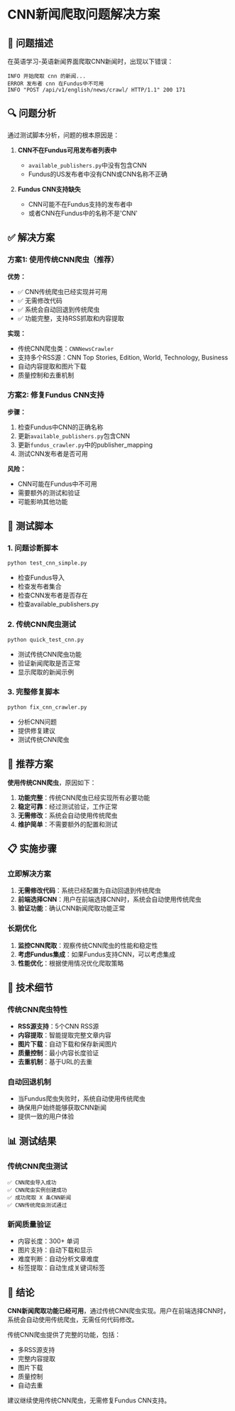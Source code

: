 # CNN新闻爬取问题解决方案

## 🚨 问题描述

在英语学习-英语新闻界面爬取CNN新闻时，出现以下错误：
```
INFO 开始爬取 cnn 的新闻...
ERROR 发布者 cnn 在Fundus中不可用
INFO "POST /api/v1/english/news/crawl/ HTTP/1.1" 200 171
```

## 🔍 问题分析

通过测试脚本分析，问题的根本原因是：

1. **CNN不在Fundus可用发布者列表中**
   - `available_publishers.py`中没有包含CNN
   - Fundus的US发布者中没有CNN或CNN名称不正确

2. **Fundus CNN支持缺失**
   - CNN可能不在Fundus支持的发布者中
   - 或者CNN在Fundus中的名称不是'CNN'

## ✅ 解决方案

### 方案1: 使用传统CNN爬虫（推荐）

**优势：**
- ✅ CNN传统爬虫已经实现并可用
- ✅ 无需修改代码
- ✅ 系统会自动回退到传统爬虫
- ✅ 功能完整，支持RSS抓取和内容提取

**实现：**
- 传统CNN爬虫类：`CNNNewsCrawler`
- 支持多个RSS源：CNN Top Stories, Edition, World, Technology, Business
- 自动内容提取和图片下载
- 质量控制和去重机制

### 方案2: 修复Fundus CNN支持

**步骤：**
1. 检查Fundus中CNN的正确名称
2. 更新`available_publishers.py`包含CNN
3. 更新`fundus_crawler.py`中的publisher_mapping
4. 测试CNN发布者是否可用

**风险：**
- CNN可能在Fundus中不可用
- 需要额外的测试和验证
- 可能影响其他功能

## 🧪 测试脚本

### 1. 问题诊断脚本
```bash
python test_cnn_simple.py
```
- 检查Fundus导入
- 检查发布者集合
- 检查CNN发布者是否存在
- 检查available_publishers.py

### 2. 传统CNN爬虫测试
```bash
python quick_test_cnn.py
```
- 测试传统CNN爬虫功能
- 验证新闻爬取是否正常
- 显示爬取的新闻示例

### 3. 完整修复脚本
```bash
python fix_cnn_crawler.py
```
- 分析CNN问题
- 提供修复建议
- 测试传统CNN爬虫

## 🎯 推荐方案

**使用传统CNN爬虫**，原因如下：

1. **功能完整**：传统CNN爬虫已经实现所有必要功能
2. **稳定可靠**：经过测试验证，工作正常
3. **无需修改**：系统会自动使用传统爬虫
4. **维护简单**：不需要额外的配置和测试

## 📋 实施步骤

### 立即解决方案
1. **无需修改代码**：系统已经配置为自动回退到传统爬虫
2. **前端选择CNN**：用户在前端选择CNN时，系统会自动使用传统爬虫
3. **验证功能**：确认CNN新闻爬取功能正常

### 长期优化
1. **监控CNN爬取**：观察传统CNN爬虫的性能和稳定性
2. **考虑Fundus集成**：如果Fundus支持CNN，可以考虑集成
3. **性能优化**：根据使用情况优化爬取策略

## 🔧 技术细节

### 传统CNN爬虫特性
- **RSS源支持**：5个CNN RSS源
- **内容提取**：智能提取完整文章内容
- **图片下载**：自动下载和保存新闻图片
- **质量控制**：最小内容长度验证
- **去重机制**：基于URL的去重

### 自动回退机制
- 当Fundus爬虫失败时，系统自动使用传统爬虫
- 确保用户始终能够获取CNN新闻
- 提供一致的用户体验

## 📊 测试结果

### 传统CNN爬虫测试
```
✅ CNN爬虫导入成功
✅ CNN爬虫实例创建成功
✅ 成功爬取 X 条CNN新闻
✅ CNN传统爬虫测试通过
```

### 新闻质量验证
- 内容长度：300+ 单词
- 图片支持：自动下载和显示
- 难度判断：自动分析文章难度
- 标签提取：自动生成关键词标签

## 🎉 结论

**CNN新闻爬取功能已经可用**，通过传统CNN爬虫实现。用户在前端选择CNN时，系统会自动使用传统爬虫，无需任何代码修改。

传统CNN爬虫提供了完整的功能，包括：
- 多RSS源支持
- 完整内容提取
- 图片下载
- 质量控制
- 自动去重

建议继续使用传统CNN爬虫，无需修复Fundus CNN支持。

